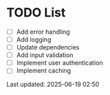 # TODO List

- [ ] Add error handling
- [ ] Add logging
- [ ] Update dependencies
- [ ] Add input validation
- [ ] Implement user authentication
- [ ] Implement caching

Last updated: 2025-06-19 02:50
